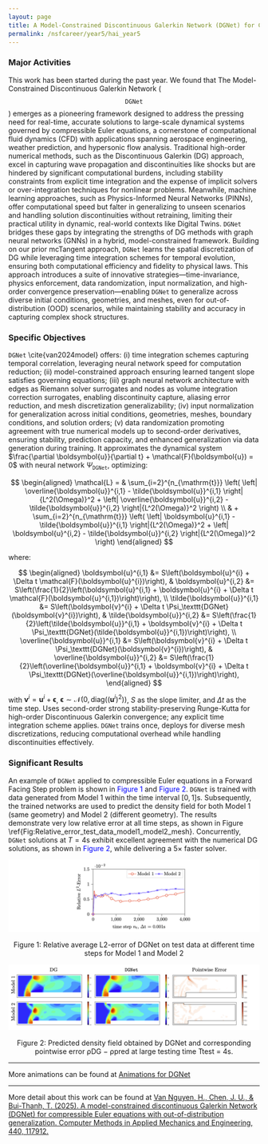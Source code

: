 ```yaml
---
layout: page
title: A Model-Constrained Discontinuous Galerkin Network (DGNet) for Compressible Euler Equations
permalink: /nsfcareer/year5/hai_year5
---
```


### Major Activities

This work has been started during the past year. We found that The Model-Constrained Discontinuous Galerkin Network ($$\texttt{DGNet}$$) emerges as a pioneering framework designed to address the pressing need for real-time, accurate solutions to large-scale dynamical systems governed by compressible Euler equations, a cornerstone of computational fluid dynamics (CFD) with applications spanning aerospace engineering, weather prediction, and hypersonic flow analysis. Traditional high-order numerical methods, such as the Discontinuous Galerkin (DG) approach, excel in capturing wave propagation and discontinuities like shocks but are hindered by significant computational burdens, including stability constraints from explicit time integration and the expense of implicit solvers or over-integration techniques for nonlinear problems. Meanwhile, machine learning approaches, such as Physics-Informed Neural Networks (PINNs), offer computational speed but falter in generalizing to unseen scenarios and handling solution discontinuities without retraining, limiting their practical utility in dynamic, real-world contexts like Digital Twins. $\texttt{DGNet}$ bridges these gaps by integrating the strengths of DG methods with graph neural networks (GNNs) in a hybrid, model-constrained framework. Building on our prior mcTangent approach, $\texttt{DGNet}$ learns the spatial discretization of DG while leveraging time integration schemes for temporal evolution, ensuring both computational efficiency and fidelity to physical laws. This approach introduces a suite of innovative strategies—time-invariance, physics enforcement, data randomization, input normalization, and high-order convergence preservation—enabling $\texttt{DGNet}$ to generalize across diverse initial conditions, geometries, and meshes, even for out-of-distribution (OOD) scenarios, while maintaining stability and accuracy in capturing complex shock structures.

### Specific Objectives

$\texttt{DGNet}$ \cite{van2024model} offers: (i) time integration schemes capturing temporal correlation, leveraging neural network speed for computation reduction; (ii) model-constrained approach ensuring learned tangent slope satisfies governing equations; (iii) graph neural network architecture with edges as Riemann solver surrogates and nodes as volume integration correction surrogates, enabling discontinuity capture, aliasing error reduction, and mesh discretization generalizability; (iv) input normalization for generalization across initial conditions, geometries, meshes, boundary conditions, and solution orders; (v) data randomization promoting agreement with true numerical models up to second-order derivatives, ensuring stability, prediction capacity, and enhanced generalization via data generation during training. It approximates the dynamical system $\frac{\partial \boldsymbol{u}}{\partial t} + \mathcal{F}(\boldsymbol{u}) = 0$ with neural network $\Psi_\texttt{DGNet}$, optimizing:

$$
\begin{aligned}
    \mathcal{L} = & \sum_{i=2}^{n_{\mathrm{t}}} \left( \left| \overline{\boldsymbol{u}}^{i,1} - \tilde{\boldsymbol{u}}^{i,1} \right|{L^2(\Omega)}^2 + \left| \overline{\boldsymbol{u}}^{i,2} - \tilde{\boldsymbol{u}}^{i,2} \right|{L^2(\Omega)}^2 \right) \\ 
    & + \sum_{i=2}^{n_{\mathrm{t}}} \left( \left| \boldsymbol{u}^{i,1} - \tilde{\boldsymbol{u}}^{i,1} \right|{L^2(\Omega)}^2 + \left| \boldsymbol{u}^{i,2} - \tilde{\boldsymbol{u}}^{i,2} \right|{L^2(\Omega)}^2 \right)
\end{aligned}
$$

where:

$$
\begin{aligned} 
\boldsymbol{u}^{i,1} &= S\left(\boldsymbol{u}^{i} + \Delta t \mathcal{F}(\boldsymbol{u}^{i})\right), & \boldsymbol{u}^{i,2} &= S\left(\frac{1}{2}\left(\boldsymbol{u}^{i,1} + \boldsymbol{u}^{i} + \Delta t \mathcal{F}(\boldsymbol{u}^{i,1})\right)\right), \\ \tilde{\boldsymbol{u}}^{i,1} &= S\left(\boldsymbol{v}^{i} + \Delta t \Psi_\texttt{DGNet}(\boldsymbol{v}^{i})\right), & \tilde{\boldsymbol{u}}^{i,2} &= S\left(\frac{1}{2}\left(\tilde{\boldsymbol{u}}^{i,1} + \boldsymbol{v}^{i} + \Delta t \Psi_\texttt{DGNet}(\tilde{\boldsymbol{u}}^{i,1})\right)\right), \\ \overline{\boldsymbol{u}}^{i,1} &= S\left(\boldsymbol{v}^{i} + \Delta t \Psi_\texttt{DGNet}(\boldsymbol{v}^{i})\right), & \overline{\boldsymbol{u}}^{i,2} &= S\left(\frac{1}{2}\left(\overline{\boldsymbol{u}}^{i,1} + \boldsymbol{v}^{i} + \Delta t \Psi_\texttt{DGNet}(\overline{\boldsymbol{u}}^{i,1})\right)\right),
\end{aligned}
$$

with $\boldsymbol{v}^{i} = \boldsymbol{u}^{i} + \boldsymbol{\epsilon}$, $\boldsymbol{\epsilon} \sim \mathcal{N}(0, \boldsymbol{\text{diag}}((\boldsymbol{u}^{i})^2))$, $S$ as the slope limiter, and $\Delta t$ as the time step. Uses second-order strong stability-preserving Runge-Kutta for high-order Discontinuous Galerkin convergence; any explicit time integration scheme applies. $\texttt{DGNet}$ trains once, deploys for diverse mesh discretizations, reducing computational overhead while handling discontinuities effectively.


### Significant Results

An example of $\texttt{DGNet}$ applied to compressible Euler equations in a Forward Facing Step problem is shown in <span style="color:blue">Figure 1</span> and <span style="color:blue">Figure 2</span>. $\texttt{DGNet}$ is trained with data generated from Model 1 within the time interval $[0,1]$s. Subsequently, the trained networks are used to predict the density field for both Model 1 (same geometry) and Model 2 (different geometry). The results demonstrate very low relative error at all time steps, as shown in Figure \ref{Fig:Relative_error_test_data_model1_model2_mesh}. Concurrently, $\texttt{DGNet}$ solutions at $T = 4$s exhibit excellent agreement with the numerical DG solutions, as shown in <span style="color:blue">Figure 2</span>, while delivering a $5\times$ faster solver.

![image](/assets/figures/hainguyen/year5/DGNet_1.png)

<div align="center">
Figure 1: Relative average L2-error of DGNet on test data at different time steps for Model 1 and Model 2
</div>

![image](/assets/figures/hainguyen/year5/DGNet_2.png)

<div align="center">
Figure 2: Predicted density field obtained by DGNet and corresponding pointwise error ρDG − ρpred at large testing
time Ttest = 4s.
</div>

---

More animations can be found at [Animations for DGNet](https://nguyenvanhaibk92.github.io/Model-Constrained-Tangent-Slope-Learning-for-Shock-Type-Problems/)

---

More detail about this work can be found at [Van Nguyen, H., Chen, J. U., & Bui-Thanh, T. (2025). A model-constrained discontinuous Galerkin Network (DGNet) for compressible Euler equations with out-of-distribution generalization. Computer Methods in Applied Mechanics and Engineering, 440, 117912.](https://www.sciencedirect.com/science/article/pii/S0045782525001847?casa_token=r0HiuyCFj7QAAAAA:zH21Y4KB7fw5DhGcktr1VYwKEo5shAGSYnfVS_iwX3F8M1q6Qtn8bYmKv4P58CqRiL8P9Hev_Uw)
